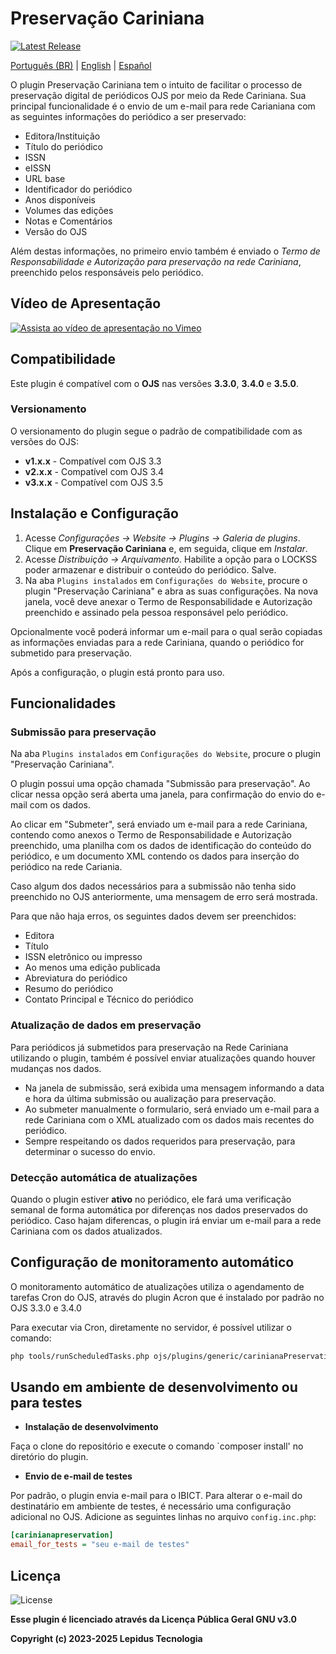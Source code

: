 # Preservação Cariniana

[![Latest Release](https://img.shields.io/github/v/release/lepidus/carinianaPreservation)](https://github.com/lepidus/carinianaPreservation/releases)

[Português (BR)](./README.md) | [English](./README.en.md) | [Español](./README.es.md)

O plugin Preservação Cariniana tem o intuito de facilitar o processo de preservação digital de periódicos OJS por meio da Rede Cariniana. Sua principal funcionalidade é o envio de um e-mail para rede Carianiana com as seguintes informações do periódico a ser preservado:

* Editora/Instituição
* Título do periódico
* ISSN
* eISSN
* URL base
* Identificador do periódico
* Anos disponíveis
* Volumes das edições
* Notas e Comentários
* Versão do OJS

Além destas informações, no primeiro envio também é enviado o *Termo de Responsabilidade e Autorização para preservação na rede Cariniana*, preenchido pelos responsáveis pelo periódico.

## Vídeo de Apresentação

[![Assista ao vídeo de apresentação no Vimeo](https://img.shields.io/badge/Assista%20ao%20vídeo%20de%20apresentação%20-Clique%20aqui-blue?logo=vimeo)](https://vimeo.com/997938301/c62617794b)

## Compatibilidade

Este plugin é compatível com o **OJS** nas versões **3.3.0**, **3.4.0** e **3.5.0**.

### Versionamento

O versionamento do plugin segue o padrão de compatibilidade com as versões do OJS:

* **v1.x.x** - Compatível com OJS 3.3
* **v2.x.x** - Compatível com OJS 3.4
* **v3.x.x** - Compatível com OJS 3.5

## Instalação e Configuração

1. Acesse *Configurações -> Website -> Plugins -> Galeria de plugins*. Clique em **Preservação Cariniana** e, em seguida, clique em *Instalar*.
2. Acesse *Distribuição -> Arquivamento*. Habilite a opção para o LOCKSS poder armazenar e distribuir o conteúdo do periódico. Salve.
3. Na aba `Plugins instalados` em `Configurações do Website`, procure o plugin "Preservação Cariniana" e abra as suas configurações. Na nova janela, você deve anexar o Termo de Responsabilidade e Autorização preenchido e assinado pela pessoa responsável pelo periódico.

Opcionalmente você poderá informar um e-mail para o qual serão copiadas as informações enviadas para a rede Cariniana, quando o periódico for submetido para preservação.

Após a configuração, o plugin está pronto para uso.

## Funcionalidades

### Submissão para preservação

Na aba `Plugins instalados` em `Configurações do Website`, procure o plugin "Preservação Cariniana".

O plugin possui uma opção chamada "Submissão para preservação". Ao clicar nessa opção será aberta uma janela, para confirmação do envio do e-mail com os dados.

Ao clicar em "Submeter", será enviado um e-mail para a rede Cariniana, contendo como anexos o Termo de Responsabilidade e Autorização preenchido, uma planilha com os dados de identificação do conteúdo do periódico, e um documento XML contendo os dados para inserção do periódico na rede Cariania.

Caso algum dos dados necessários para a submissão não tenha sido preenchido no OJS anteriormente, uma mensagem de erro será mostrada.

Para que não haja erros, os seguintes dados devem ser preenchidos:

* Editora
* Título
* ISSN eletrônico ou impresso
* Ao menos uma edição publicada
* Abreviatura do periódico
* Resumo do periódico
* Contato Principal e Técnico do periódico

### Atualização de dados em preservação

Para periódicos já submetidos para preservação na Rede Cariniana utilizando o plugin, também é possível enviar atualizações quando houver mudanças nos dados.

* Na janela de submissão, será exibida uma mensagem informando a data e hora da última submissão ou aualização para preservação.
* Ao submeter manualmente o formulario, será enviado um e-mail para a rede Cariniana com o XML atualizado com os dados mais recentes do periódico.
* Sempre respeitando os dados requeridos para preservação, para determinar o sucesso do envio.

### Detecção automática de atualizações

Quando o plugin estiver **ativo** no periódico, ele fará uma verificação semanal de forma automática por diferenças nos dados preservados do periódico.
Caso hajam diferencas, o plugin irá enviar um e-mail para a rede Cariniana com os dados atualizados.

## Configuração de monitoramento automático

O monitoramento automático de atualizações utiliza o agendamento de tarefas Cron do OJS, através do plugin Acron que é instalado por padrão no OJS 3.3.0 e 3.4.0

Para executar via Cron, diretamente no servidor, é possível utilizar o comando:

```bash
php tools/runScheduledTasks.php ojs/plugins/generic/carinianaPreservation/scheduledTasks.xml
```

## Usando em ambiente de desenvolvimento ou para testes

* **Instalação de desenvolvimento**

Faça o clone do repositório e execute o comando `composer install' no diretório do plugin.

* **Envio de e-mail de testes**

Por padrão, o plugin envia e-mail para o IBICT. Para alterar o e-mail do destinatário em ambiente de testes, é necessário uma configuração adicional no OJS. Adicione as seguintes linhas no arquivo `config.inc.php`:

```ini
[carinianapreservation]
email_for_tests = "seu e-mail de testes"
```

## Licença

![License](https://img.shields.io/github/license/lepidus/carinianaPreservation)

**Esse plugin é licenciado através da Licença Pública Geral GNU v3.0**

**Copyright (c) 2023-2025 Lepidus Tecnologia**
